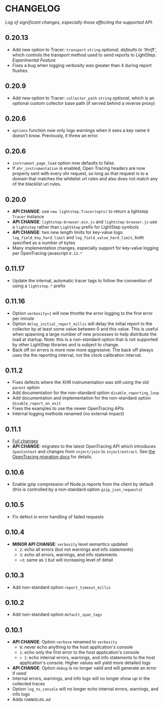 # CHANGELOG

*Log of significant changes, especially those affecting the supported API.*
## 0.20.13

* Add new option to Tracer: `transport` `string` *optional, defaults to 'thrift'*, which controls the transport method used to send reports to LightStep. *Experimental Feature*
* Fixes a bug when logging verbosity was greater than 4 during report flushes.

## 0.20.9

* Add new option to Tracer: `collector_path` `string` *optional*, which is an optional custom collector base path (if served behind a reverse proxy)

## 0.20.6

* `options` function now only logs warnings when it sees a key name it doesn't know. Previously, it threw an error.

## 0.20.6

* `instrument_page_load` option now defaults to false.
* If `xhr_instrumentation` is enabled, Open Tracing headers are now properly sent with every xhr request, so long as that request is to a domain that matches the whitelist url rules and also does not match any of the blacklist url rules.

## 0.20.0

* **API CHANGE**: use `new lightstep.Tracer(opts)` to return a lightstep `Tracer` instance
* **API CHANGE**: `lightstep-browser.min.js` and `lightstep-browser.js` use a `lightstep` rather than `LightStep` prefix for LightStep symbols
* **API CHANGE**: two new length limits for key-value logs: `log_field_key_hard_limit` and `log_field_value_hard_limit`, both specified as a number of bytes
* Many implementation changes, especially support for key-value logging per OpenTracing-javascript `0.13.*`

## 0.11.17

* Update the internal, automatic tracer tags to follow the convention of using a `lightstep.*` prefix

## 0.11.16

* Option `verbosity=1` will now throttle the error logging to the first error per minute
* Option `delay_initial_report_millis` will delay the initial report to the collector by at least some value between 0 and this value. This is useful when spawning a large number of new processes to help distribute the load at startup. Note: this is a non-standard option that is not supported by other LightStep libraries and is subject to change.
* Back off on errors is more now more aggressive. The back off always uses the the reporting interval, not the clock calibration interval.

## 0.11.2

* Fixes defects where the XHR instrumentation was still using the old `parent` option
* Add documentation for the non-standard option `disable_reporting_loop`
* Add documentation and implementation for the non-standard option `disable_report_on_exit`
* Fixes the examples to use the newer OpenTracing APIs
* Internal logging methods renamed (no external impact)

## 0.11.1

* [Full changes](https://github.com/lightstep/lightstep-tracer-javascript/compare/v0.10.6...v0.11.1)
* **API CHANGE**: migrates to the latest OpenTracing API which introduces `SpanContext` and changes from `inject/join` to `inject/extract`. See [the OpenTracing migration docs](https://github.com/opentracing/opentracing-javascript#v09x-to-v010x) for details.

## 0.10.6

* Enable gzip compression of Node.js reports from the client by default (this is controlled by a non-standard option `gzip_json_requests`)

## 0.10.5

* Fix defect in error handling of failed requests

## 0.10.4

* **MINOR API CHANGE**: `verbosity` level semantics updated
    * `2`: echo all errors (but not warnings and info statements)
    * `3`: echo all errors, warnings, and info statements
    * `>3`: same as `3` but will increasing level of detail

## 0.10.3

* Add non-standard option `report_timeout_millis`

## 0.10.2

* Add non-standard option `default_span_tags`

## 0.10.1

* **API CHANGE**: Option `verbose` renamed to `verbosity`
    * `0`: never echo anything to the host application's console
    * `1`: echo only the first error to the host application's console
    * `> 1`: echo internal errors, warnings, and info statements to the host application's console. Higher values will yield more detailed logs
* **API CHANGE**: Option `debug` is no longer valid and will generate an error if used
* Internal errors, warnings, and info logs will no longer show up in the collected traces
* Option `log_to_console` will no longer echo internal errors, warnings, and info logs
* Adds `CHANGELOG.md`
